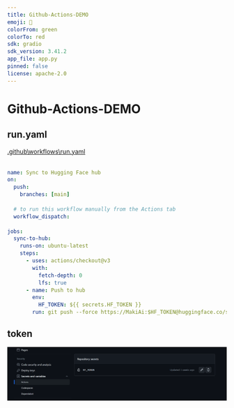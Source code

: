 ```yaml
---
title: Github-Actions-DEMO
emoji: 🌟
colorFrom: green
colorTo: red
sdk: gradio
sdk_version: 3.41.2
app_file: app.py
pinned: false
license: apache-2.0
---
```



# Github-Actions-DEMO

## run.yaml

[.github\workflows\run.yaml](.github\workflows\run.yaml)

```yaml

name: Sync to Hugging Face hub
on:
  push:
    branches: [main]

  # to run this workflow manually from the Actions tab
  workflow_dispatch:

jobs:
  sync-to-hub:
    runs-on: ubuntu-latest
    steps:
      - uses: actions/checkout@v3
        with:
          fetch-depth: 0
          lfs: true
      - name: Push to hub
        env:
          HF_TOKEN: ${{ secrets.HF_TOKEN }}
        run: git push --force https://MakiAi:$HF_TOKEN@huggingface.co/spaces/MakiAi/Github-Actions-DEMO main

```


## token

![token](image/token.png)
